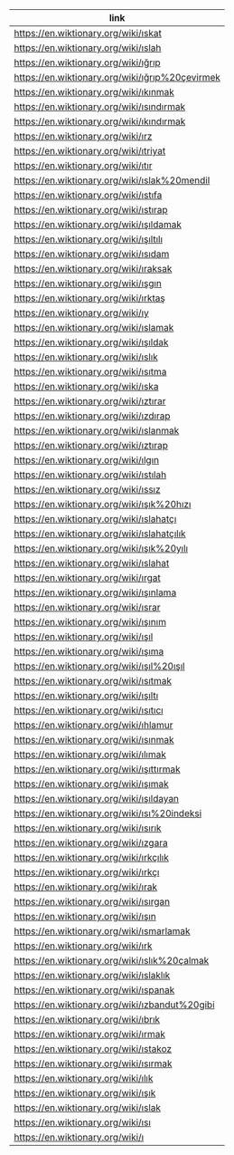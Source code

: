 |link|
|----|
|https://en.wiktionary.org/wiki/ıskat|
|https://en.wiktionary.org/wiki/ıslah|
|https://en.wiktionary.org/wiki/ığrıp|
|https://en.wiktionary.org/wiki/ığrıp%20çevirmek|
|https://en.wiktionary.org/wiki/ıkınmak|
|https://en.wiktionary.org/wiki/ısındırmak|
|https://en.wiktionary.org/wiki/ıkındırmak|
|https://en.wiktionary.org/wiki/ırz|
|https://en.wiktionary.org/wiki/ıtriyat|
|https://en.wiktionary.org/wiki/ıtır|
|https://en.wiktionary.org/wiki/ıslak%20mendil|
|https://en.wiktionary.org/wiki/ıstıfa|
|https://en.wiktionary.org/wiki/ıstırap|
|https://en.wiktionary.org/wiki/ışıldamak|
|https://en.wiktionary.org/wiki/ışıltılı|
|https://en.wiktionary.org/wiki/ısıdam|
|https://en.wiktionary.org/wiki/ıraksak|
|https://en.wiktionary.org/wiki/ışgın|
|https://en.wiktionary.org/wiki/ırktaş|
|https://en.wiktionary.org/wiki/ıy|
|https://en.wiktionary.org/wiki/ıslamak|
|https://en.wiktionary.org/wiki/ışıldak|
|https://en.wiktionary.org/wiki/ıslık|
|https://en.wiktionary.org/wiki/ısıtma|
|https://en.wiktionary.org/wiki/ıska|
|https://en.wiktionary.org/wiki/ıztırar|
|https://en.wiktionary.org/wiki/ızdırap|
|https://en.wiktionary.org/wiki/ıslanmak|
|https://en.wiktionary.org/wiki/ıztırap|
|https://en.wiktionary.org/wiki/ılgın|
|https://en.wiktionary.org/wiki/ıstılah|
|https://en.wiktionary.org/wiki/ıssız|
|https://en.wiktionary.org/wiki/ışık%20hızı|
|https://en.wiktionary.org/wiki/ıslahatçı|
|https://en.wiktionary.org/wiki/ıslahatçılık|
|https://en.wiktionary.org/wiki/ışık%20yılı|
|https://en.wiktionary.org/wiki/ıslahat|
|https://en.wiktionary.org/wiki/ırgat|
|https://en.wiktionary.org/wiki/ışınlama|
|https://en.wiktionary.org/wiki/ısrar|
|https://en.wiktionary.org/wiki/ışınım|
|https://en.wiktionary.org/wiki/ışıl|
|https://en.wiktionary.org/wiki/ışıma|
|https://en.wiktionary.org/wiki/ışıl%20ışıl|
|https://en.wiktionary.org/wiki/ısıtmak|
|https://en.wiktionary.org/wiki/ışıltı|
|https://en.wiktionary.org/wiki/ısıtıcı|
|https://en.wiktionary.org/wiki/ıhlamur|
|https://en.wiktionary.org/wiki/ısınmak|
|https://en.wiktionary.org/wiki/ılımak|
|https://en.wiktionary.org/wiki/ışıttırmak|
|https://en.wiktionary.org/wiki/ışımak|
|https://en.wiktionary.org/wiki/ışıldayan|
|https://en.wiktionary.org/wiki/ısı%20indeksi|
|https://en.wiktionary.org/wiki/ısırık|
|https://en.wiktionary.org/wiki/ızgara|
|https://en.wiktionary.org/wiki/ırkçılık|
|https://en.wiktionary.org/wiki/ırkçı|
|https://en.wiktionary.org/wiki/ırak|
|https://en.wiktionary.org/wiki/ısırgan|
|https://en.wiktionary.org/wiki/ışın|
|https://en.wiktionary.org/wiki/ısmarlamak|
|https://en.wiktionary.org/wiki/ırk|
|https://en.wiktionary.org/wiki/ıslık%20çalmak|
|https://en.wiktionary.org/wiki/ıslaklık|
|https://en.wiktionary.org/wiki/ıspanak|
|https://en.wiktionary.org/wiki/ızbandut%20gibi|
|https://en.wiktionary.org/wiki/ıbrık|
|https://en.wiktionary.org/wiki/ırmak|
|https://en.wiktionary.org/wiki/ıstakoz|
|https://en.wiktionary.org/wiki/ısırmak|
|https://en.wiktionary.org/wiki/ılık|
|https://en.wiktionary.org/wiki/ışık|
|https://en.wiktionary.org/wiki/ıslak|
|https://en.wiktionary.org/wiki/ısı|
|https://en.wiktionary.org/wiki/ı|
